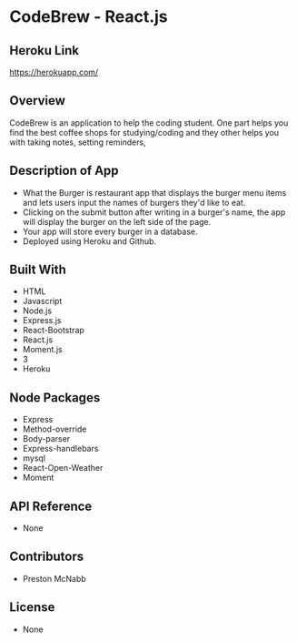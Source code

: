 # CodeBrew - React.js

## Heroku Link

https://herokuapp.com/

## Overview
CodeBrew is an application to help the coding student. One part helps you find the best coffee shops for studying/coding and they other helps you with taking notes, setting reminders,

## Description of App

* What the Burger is restaurant app that displays the burger menu items and lets users input the names of burgers they'd like to eat.
* Clicking on the submit button after writing in a burger's name, the app will display the burger on the left side of the page.
* Your app will store every burger in a database.
* Deployed using Heroku and Github.

## Built With

* HTML
* Javascript
* Node.js
* Express.js
* React-Bootstrap
* React.js
* Moment.js 
* 3
* Heroku

## Node Packages

* Express
* Method-override
* Body-parser
* Express-handlebars
* mysql
* React-Open-Weather
* Moment

## API Reference

* None

## Contributors

* Preston McNabb

## License

* None
